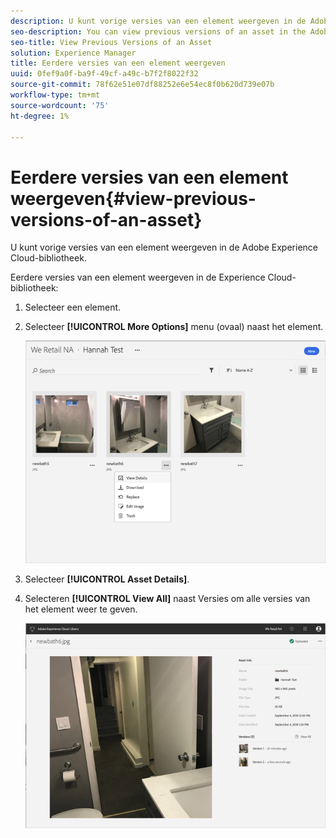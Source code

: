 ```yaml
---
description: U kunt vorige versies van een element weergeven in de Adobe Experience Cloud-bibliotheek.
seo-description: You can view previous versions of an asset in the Adobe Experience Cloud Library.
seo-title: View Previous Versions of an Asset
solution: Experience Manager
title: Eerdere versies van een element weergeven
uuid: 0fef9a0f-ba9f-49cf-a49c-b7f2f8022f32
source-git-commit: 78f62e51e07df88252e6e54ec8f0b620d739e07b
workflow-type: tm+mt
source-wordcount: '75'
ht-degree: 1%

---
```



# Eerdere versies van een element weergeven{#view-previous-versions-of-an-asset}

U kunt vorige versies van een element weergeven in de Adobe Experience Cloud-bibliotheek.

Eerdere versies van een element weergeven in de Experience Cloud-bibliotheek:

1. Selecteer een element.
1. Selecteer **[!UICONTROL More Options]** menu (ovaal) naast het element.

   ![](assets/library_asset_options.png)

1. Selecteer **[!UICONTROL Asset Details]**.
1. Selecteren **[!UICONTROL View All]** naast Versies om alle versies van het element weer te geven.

   ![](assets/library_details_versions.png)

